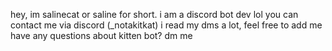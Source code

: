 hey, im salinecat or saline for short.
i am a discord bot dev lol
you can contact me via discord (_notakitkat)
i read my dms a lot, feel free to add me
have any questions about kitten bot? dm me
